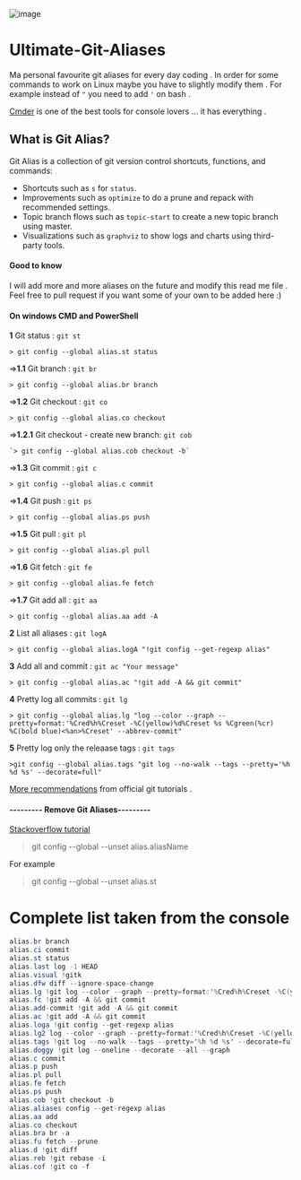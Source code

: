![image](https://git-scm.com/images/logos/downloads/Git-Logo-2Color.png)

# Ultimate-Git-Aliases
Ma personal favourite git aliases for every day coding . In order for some commands to work on Linux maybe you have to slightly modify them . For example instead of `"` you need to add `'` on bash .

[Cmder](http://cmder.net/) is one of the best tools for console lovers ... it has everything .

## What is Git Alias?

Git Alias is a collection of git version control shortcuts, functions, and commands:

  * Shortcuts such as `s` for `status`.
  * Improvements such as `optimize` to do a prune and repack with recommended settings.
  * Topic branch flows such as `topic-start` to create a new topic branch using master.
  * Visualizations such as `graphviz` to show logs and charts using third-party tools.

#### Good to know
I will add more and more aliases on the future and modify this read me file . Feel free to pull request if you want some of your own to be added here :)

#### On windows CMD and PowerShell

 **1** Git status : `git st`

 `> git config --global alias.st status`

  =>**1.1** Git branch : `git br`

   `> git config --global alias.br branch`
 
  =>**1.2** Git checkout : `git co`

   `> git config --global alias.co checkout`
 
   =>**1.2.1** Git checkout - create new branch: `git cob`

    `> git config --global alias.cob checkout -b`
 
  =>**1.3** Git commit : `git c`

   `> git config --global alias.c commit`
 
  =>**1.4** Git push : `git ps`

   `> git config --global alias.ps push`
 
  =>**1.5** Git pull : `git pl`

   `> git config --global alias.pl pull`
 
  =>**1.6** Git fetch : `git fe`

   `> git config --global alias.fe fetch`
 
  =>**1.7** Git add all : `git aa`

   `> git config --global alias.aa add -A`
 
**2** List all aliases : `git logA`

`> git config --global alias.logA "!git config --get-regexp alias"`

**3** Add all and commit : `git ac "Your message"`

`> git config --global alias.ac "!git add -A && git commit"`

**4** Pretty log all commits : `git lg`

`> git config --global alias.lg "log --color --graph --pretty=format:'%Cred%h%Creset -%C(yellow)%d%Creset %s %Cgreen(%cr) %C(bold blue)<%an>%Creset' --abbrev-commit"`

**5** Pretty log only the releaase tags : `git tags`

`>git config --global alias.tags "git log --no-walk --tags --pretty='%h %d %s' --decorate=full"`

[More recommendations](https://git-scm.com/book/en/v2/Git-Basics-Git-Aliases) from official git tutorials .

#### --------- Remove Git Aliases---------

[Stackoverflow tutorial](https://stackoverflow.com/questions/23512402/how-can-i-delete-a-git-alias)

>git config --global --unset alias.aliasName

For example

>git config --global --unset alias.st

# Complete list taken from the console

``` java
alias.br branch                                                                                                                                  
alias.ci commit                                                                                                                                  
alias.st status                                                                                                                                  
alias.last log -1 HEAD                                                                                                                           
alias.visual !gitk                                                                                                                               
alias.dfw diff --ignore-space-change                                                                                                             
alias.lg !git log --color --graph --pretty=format:'%Cred%h%Creset -%C(yellow)%d%Creset %s %Cgreen(%cr) %C(bold blue)<%an>%Creset' --abbrev-commit
alias.fc !git add -A && git commit                                                                                                               
alias.add-commit !git add -A && git commit                                                                                                       
alias.ac !git add -A && git commit                                                                                                               
alias.loga !git config --get-regexp alias                                                                                                        
alias.lg2 log --color --graph --pretty=format:'%Cred%h%Creset -%C(yellow)%d%Creset %s %Cgreen(%cr) %C(bold blue)<%an>%Creset' --abbrev-commit    
alias.tags !git log --no-walk --tags --pretty='%h %d %s' --decorate=full                                                                         
alias.doggy !git log --oneline --decorate --all --graph                                                                                          
alias.c commit                                                                                                                                   
alias.p push                                                                                                                                     
alias.pl pull                                                                                                                                    
alias.fe fetch                                                                                                                                   
alias.ps push                                                                                                                                    
alias.cob !git checkout -b                                                                                                                       
alias.aliases config --get-regexp alias                                                                                                          
alias.aa add                                                                                                                                     
alias.co checkout                                                                                                                                
alias.bra br -a                                                                                                                                  
alias.fu fetch --prune                                                                                                                           
alias.d !git diff                                                                                                                                
alias.reb !git rebase -i                                                                                                                         
alias.cof !git co -f                                                                                                                             

```
